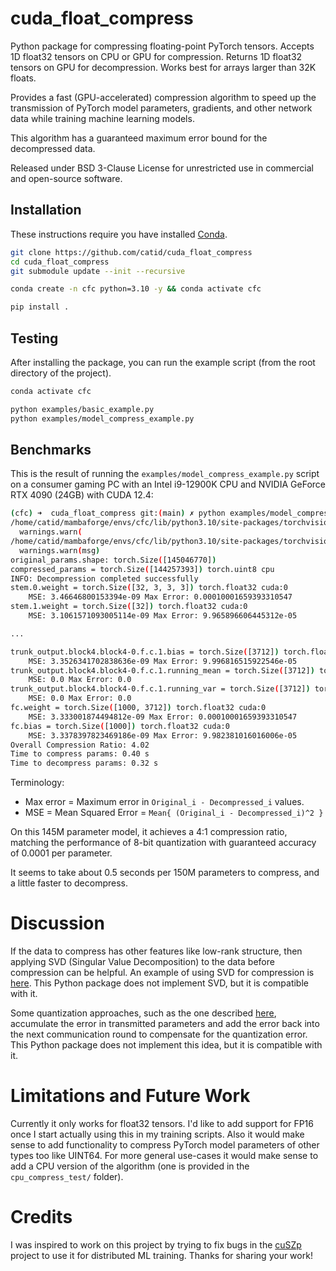 # cuda_float_compress

Python package for compressing floating-point PyTorch tensors.  Accepts 1D float32 tensors on CPU or GPU for compression.  Returns 1D float32 tensors on GPU for decompression.  Works best for arrays larger than 32K floats.

Provides a fast (GPU-accelerated) compression algorithm to speed up the transmission of PyTorch model parameters, gradients, and other network data while training machine learning models.

This algorithm has a guaranteed maximum error bound for the decompressed data.

Released under BSD 3-Clause License for unrestricted use in commercial and open-source software.


## Installation

These instructions require you have installed [Conda](https://docs.anaconda.com/miniconda/miniconda-install/).

```bash
git clone https://github.com/catid/cuda_float_compress
cd cuda_float_compress
git submodule update --init --recursive

conda create -n cfc python=3.10 -y && conda activate cfc

pip install .
```


## Testing

After installing the package, you can run the example script (from the root directory of the project).

```bash
conda activate cfc

python examples/basic_example.py
python examples/model_compress_example.py
```


## Benchmarks

This is the result of running the `examples/model_compress_example.py` script on a consumer gaming PC with an Intel i9-12900K CPU and NVIDIA GeForce RTX 4090 (24GB) with CUDA 12.4:

```bash
(cfc) ➜  cuda_float_compress git:(main) ✗ python examples/model_compress_example.py
/home/catid/mambaforge/envs/cfc/lib/python3.10/site-packages/torchvision/models/_utils.py:208: UserWarning: The parameter 'pretrained' is deprecated since 0.13 and may be removed in the future, please use 'weights' instead.
  warnings.warn(
/home/catid/mambaforge/envs/cfc/lib/python3.10/site-packages/torchvision/models/_utils.py:223: UserWarning: Arguments other than a weight enum or `None` for 'weights' are deprecated since 0.13 and may be removed in the future. The current behavior is equivalent to passing `weights=RegNet_Y_32GF_Weights.IMAGENET1K_V1`. You can also use `weights=RegNet_Y_32GF_Weights.DEFAULT` to get the most up-to-date weights.
  warnings.warn(msg)
original_params.shape: torch.Size([145046770])
compressed_params = torch.Size([144257393]) torch.uint8 cpu
INFO: Decompression completed successfully
stem.0.weight = torch.Size([32, 3, 3, 3]) torch.float32 cuda:0
    MSE: 3.46646800153394e-09 Max Error: 0.00010001659393310547
stem.1.weight = torch.Size([32]) torch.float32 cuda:0
    MSE: 3.1061571093005114e-09 Max Error: 9.965896606445312e-05

...

trunk_output.block4.block4-0.f.c.1.bias = torch.Size([3712]) torch.float32 cuda:0
    MSE: 3.3526341702838636e-09 Max Error: 9.996816515922546e-05
trunk_output.block4.block4-0.f.c.1.running_mean = torch.Size([3712]) torch.float32 cuda:0
    MSE: 0.0 Max Error: 0.0
trunk_output.block4.block4-0.f.c.1.running_var = torch.Size([3712]) torch.float32 cuda:0
    MSE: 0.0 Max Error: 0.0
fc.weight = torch.Size([1000, 3712]) torch.float32 cuda:0
    MSE: 3.333001874494812e-09 Max Error: 0.00010001659393310547
fc.bias = torch.Size([1000]) torch.float32 cuda:0
    MSE: 3.3378397823469186e-09 Max Error: 9.982381016016006e-05
Overall Compression Ratio: 4.02
Time to compress params: 0.40 s
Time to decompress params: 0.32 s
```

Terminology:
* Max error = Maximum error in `Original_i - Decompressed_i` values.
* MSE = Mean Squared Error = `Mean{ (Original_i - Decompressed_i)^2 }`

On this 145M parameter model, it achieves a 4:1 compression ratio, matching the performance of 8-bit quantization with guaranteed accuracy of 0.0001 per parameter.

It seems to take about 0.5 seconds per 150M parameters to compress, and a little faster to decompress.


# Discussion

If the data to compress has other features like low-rank structure, then applying SVD (Singular Value Decomposition) to the data before compression can be helpful.  An example of using SVD for compression is [here](https://timbaumann.info/svd-image-compression-demo/).  This Python package does not implement SVD, but it is compatible with it.

Some quantization approaches, such as the one described [here](https://arxiv.org/abs/2407.04480), accumulate the error in transmitted parameters and add the error back into the next communication round to compensate for the quantization error.  This Python package does not implement this idea, but it is compatible with it.


# Limitations and Future Work

Currently it only works for float32 tensors.  I'd like to add support for FP16 once I start actually using this in my training scripts.  Also it would make sense to add functionality to compress PyTorch model parameters of other types too like UINT64.  For more general use-cases it would make sense to add a CPU version of the algorithm (one is provided in the `cpu_compress_test/` folder).


# Credits

I was inspired to work on this project by trying to fix bugs in the [cuSZp](https://github.com/szcompressor/cuSZp) project to use it for distributed ML training.  Thanks for sharing your work!
